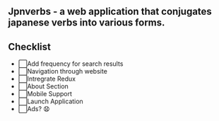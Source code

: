 ## Jpnverbs - a web application that conjugates japanese verbs into various forms.

## Checklist
+ ⬜️Add frequency for search results
+ ⬜️Navigation through website
+ ⬜️Intregrate Redux
+ ⬜️About Section
+ ⬜️Mobile Support
+ ⬜️Launch Application
+ ⬜️Ads? 😧
